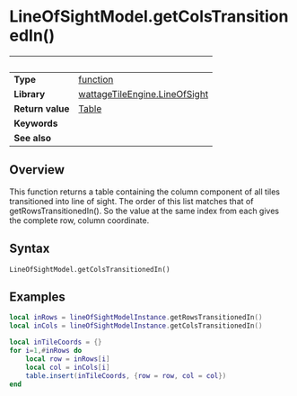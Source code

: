 # LineOfSightModel.getColsTransitionedIn()

|                      | &nbsp; 
| -------------------- | ---------------------------------------------------------------
| __Type__             | [function](http://docs.coronalabs.com/api/type/Function.html)
| __Library__          | [wattageTileEngine.LineOfSight](type_lineOfSight.markdown)
| __Return value__     | [Table](http://docs.coronalabs.com/api/type/Table.html)
| __Keywords__         | 
| __See also__         | 


## Overview

This function returns a table containing the column component of all
tiles transitioned into line of sight.  The order of this list matches
that of getRowsTransitionedIn().  So the value at the same index from each
gives the complete row, column coordinate.


## Syntax

	LineOfSightModel.getColsTransitionedIn()


## Examples

``````lua
local inRows = lineOfSightModelInstance.getRowsTransitionedIn()
local inCols = lineOfSightModelInstance.getColsTransitionedIn()

local inTileCoords = {}
for i=1,#inRows do
    local row = inRows[i]
    local col = inCols[i]
    table.insert(inTileCoords, {row = row, col = col})
end
``````
